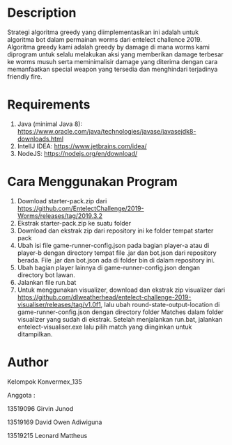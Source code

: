 # Description
Strategi algoritma greedy yang diimplementasikan ini adalah untuk algoritma bot dalam permainan worms dari entelect challence 2019. Algoritma greedy kami adalah greedy by damage di mana worms kami diprogram untuk selalu melakukan aksi yang memberikan damage terbesar ke worms musuh serta meminimalisir damage yang diterima dengan cara memanfaatkan special weapon yang tersedia dan menghindari terjadinya friendly fire.

# Requirements
1. Java (minimal Java 8): https://www.oracle.com/java/technologies/javase/javasejdk8-downloads.html
2. IntelIJ IDEA: https://www.jetbrains.com/idea/
3. NodeJS: https://nodejs.org/en/download/

# Cara Menggunakan Program
1. Download starter-pack.zip dari https://github.com/EntelectChallenge/2019-Worms/releases/tag/2019.3.2
2. Ekstrak starter-pack.zip ke suatu folder
3. Download dan ekstrak zip dari repository ini ke folder tempat starter pack
4. Ubah isi file game-runner-config.json pada bagian player-a atau di player-b dengan directory tempat file .jar dan bot.json dari repository berada. File .jar dan bot.json ada di folder bin di dalam repository ini.
5. Ubah bagian player lainnya di game-runner-config.json dengan directory bot lawan.
6. Jalankan file run.bat
7. Untuk menggunakan visualizer, download dan ekstrak zip visualizer dari https://github.com/dlweatherhead/entelect-challenge-2019-visualiser/releases/tag/v1.0f1, lalu ubah round-state-output-location di game-runner-config.json dengan directory folder Matches dalam folder visualizer yang sudah di ekstrak. Setelah menjalankan run.bat, jalankan entelect-visualiser.exe lalu pilih match yang diinginkan untuk ditampilkan.

# Author
Kelompok Konvermex_135

Anggota :

13519096 Girvin Junod

13519169 David Owen Adiwiguna

13519215 Leonard Mattheus

